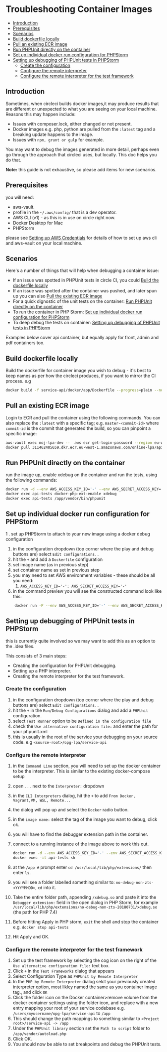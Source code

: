 
# Troubleshooting Container Images <!-- omit in toc -->

- [Introduction](#introduction)
- [Prerequisites](#prerequisites)
- [Scenarios](#scenarios)
- [Build dockerfile locally](#build-dockerfile-locally)
- [Pull an existing ECR image](#pull-an-existing-ecr-image)
- [Run PHPUnit directly on the container](#run-phpunit-directly-on-the-container)
- [Set up individual docker run configuration for PHPStorm](#set-up-individual-docker-run-configuration-for-phpstorm)
- [Setting up debugging of PHPUnit tests in PHPStorm](#setting-up-debugging-of-phpunit-tests-in-phpstorm)
  - [Create the configuration](#create-the-configuration)
  - [Configure the remote interpreter](#configure-the-remote-interpreter)
  - [Configure the remote interpreter for the test framework](#configure-the-remote-interpreter-for-the-test-framework)

## Introduction

Sometimes, when circleci builds docker images,it may produce results that are different or unexpected to what you are seeing on your local machine. Reasons this may happen include:

- Issues with composer.lock, either changed or not present.
- Docker images e.g. php, python are pulled from the `:latest` tag and a breaking update happens to the image.
- Issues with `npm, grunt or gulp` for example.

You may want to debug the images generated in more detail, perhaps even go through the approach that circleci uses, but locally. This doc helps you do that.

**Note:** this guide is not exhaustive, so please add items for new scenarios.

## Prerequisites

you will need:

- aws-vault.
- profile in the `~/.aws/config/` that is a dev operator.
- AWS CLI (v1) - as this is in use on circle right now.
- Docker Desktop for Mac
- PHPStorm

please see [Setting up AWS Credentials](../setting-up-aws-credentials/setting-up-credentials.md) for details of how to set up aws cli and aws-vault on your local machine.

## Scenarios

Here's a number of things that will help when debugging a container issue:

- If an issue was spotted in PHPUnit tests in circle CI, you could [Build the dockerfile locally](#build-dockerfile-locally)
- If an issue was spotted after the container was pushed, and later spun up you can also [Pull the existing ECR image](#pull-an-existing-ecr-image)
- For a quick dignostic of the unit tests on the container: [Run PHPUnit directly on the container](#run-phpunit-directly-on-the-container)
- To run the container in PHP Storm: [Set up individual docker run configuration for PHPStorm](#set-up-individual-docker-run-configuration-for-phpstorm)
- To deep debug the tests on container: [Setting up debugging of PHPUnit tests in PHPStorm](#setting-up-debugging-of-phpunit-tests-in-phpstorm)

Examples below cover api container, but equally apply for front, admin and pdf containers too.

## Build dockerfile locally

Build the dockerfile for container image you wish to debug - it's best to keep names as per how the circleci produces, if you want to mirror the CI process. e.g 

 ``` bash
 docker build -f service-api/docker/app/Dockerfile --progress=plain --no-cache -t 311462405659.dkr.ecr.eu-west-1.amazonaws.com/online-lpa/api_app
 ```

## Pull an existing ECR image

Login to ECR and pull the container using the following commands. You can also replace the `:latest` with a specific tag; e.g. `master-<commit-id>` where `commit-id` is the commit that generated the build, so you can pinpoint a specific image:

``` bash
aws-vault exec moj-lpa-dev --  aws ecr get-login-password --region eu-west-1 | docker login --username AWS --password-stdin 311462405659.dkr.ecr.eu-west-1.amazonaws.com
docker pull 311462405659.dkr.ecr.eu-west-1.amazonaws.com/online-lpa/api_app:latest
```

## Run PHPUnit directly on the container

run the image up, enable xdebug on the container and run the tests, using the following commands:

``` bash
docker run -d --env AWS_ACCESS_KEY_ID='-' --env AWS_SECRET_ACCESS_KEY='-' --name api-tests 311462405659.dkr.ecr.eu-west-1.amazonaws.com/online-lpa/api_app:latest
docker exec api-tests docker-php-ext-enable xdebug
docker exec api-tests /app/vendor/bin/phpunit

```

## Set up individual docker run configuration for PHPStorm

1 . set up PHPStorm to attach to your new image using a docker debug configuration

   1. in the configuration dropdown (top corner where the play and debug buttons are) select `Edit configurations..`
   2. hit the `+` and add a `Dockerfile` configuration
   3. set image name (as in previous step)
   4. set container name as set in previous step
   5. you may need to set AWS environment variables - these should be all you need:
      1. `AWS_ACCESS_KEY_ID='-'; AWS_SECRET_ACCESS_KEY='-'`
   6. in the command preview you will see the constructed command look like this:

``` bash
    docker run -P --env AWS_ACCESS_KEY_ID='-' --env AWS_SECRET_ACCESS_KEY='-' --name api-tests 311462405659.dkr.ecr.eu-west-1.amazonaws.com/online-lpa/api_app:latest
```

## Setting up debugging of PHPUnit tests in PHPStorm

this is currently quite involved so we may want to add this as an option to the .idea files.

This consists of 3 main steps:

- Creating the configuration for PHPUnit debugging.
- Setting up a PHP interpreter.
- Creating the remote interpreter for the test framework.

### Create the configuration

1. in the configuration dropdown (top corner where the play and debug buttons are) select `Edit configurations..`
2. hit the `+` in the `Run/Debug Configurations` dialog and add a `PHPUnit` configuration.
3. select `Test Runner` option to be `Defined in the configuration file`
4. check the `Use alternative configuration file:` and enter the path for your phpunit.xml
5. this is usually in the root of the service your debugging on your source code. e.g `<source-root>/opg-lpa/service-api`

### Configure the remote interpreter

1. in the `Command Line` section, you will need to set up the docker container to be the interpreter. This is similar to the existing docker-compose setup
2. open `...` next to the `Interpreter:` dropdown
3. in the `CLI Interpreters` dialog, hit the `+` to add `From Docker, Vagrant,VM, WSL, Remote...`
4. the dialog will pop up and select the `Docker` radio button.
5. in the `image name:` select the tag of the image you want to debug, click ok.
6. you will have to find the debugger extension path in the container.
7. connect to a running instance of the image above to work this out.

    ``` bash
    docker run -d --env AWS_ACCESS_KEY_ID='-' --env AWS_SECRET_ACCESS_KEY='-' --name api-tests 311462405659.dkr.ecr.eu-west-1.amazonaws.com/online-lpa/api_app:latest
    docker exec -it api-tests sh
    ```

8. at the `/app #` prompt enter `cd /usr/local/lib/php/extensions/` then enter `ls`.
9. you will see a folder labelled something similar to: `no-debug-non-zts-<YYYYMMDD>`, `cd` into it.
10. Take the entire folder path, appending `/xdebug.so` and paste it into the `Debugger extension:` field in the open dialog in PHP Storm, for example `/usr/local/lib/php/extensions/no-debug-non-zts-20180731/xdebug.so` (the path for PHP 7.4)
11. Before hitting Apply in PHP storm, `exit` the shell and stop the container e.g. `docker stop api-tests`
12. Hit Apply and OK.

### Configure the remote interpreter for the test framework

1. Set up the test framework by selecting the cog icon on the right of the `Use alternative configuration file:` text box.
2. Click `+` in the `Test Frameworks` dialog that appears
3. Select Configuration Type as `PHPUnit by Remote Interpreter`
4. In the `PHP by Remote Interpreter` dialog selct your previously created interpreter option, most likley named the same as you container image tag., and click `OK`
5. Click the folder icon on the Docker container>remove volume from the docker container settings using the folder icon, and replace with a new entry mapping your root of your service codebase e.g. `/users/myusername/opg-lpa/service-api` to `/app`
6. This should change the path mappings to something similar to `<Project root>/service-api -> /app`
7. Under the `PHPUnit library` section set the `Path to script` folder to `/app/vendor/autoload.php`
8. Click OK.
9. You should now be able to set breakpoints and debug the PHPUnit tests.
